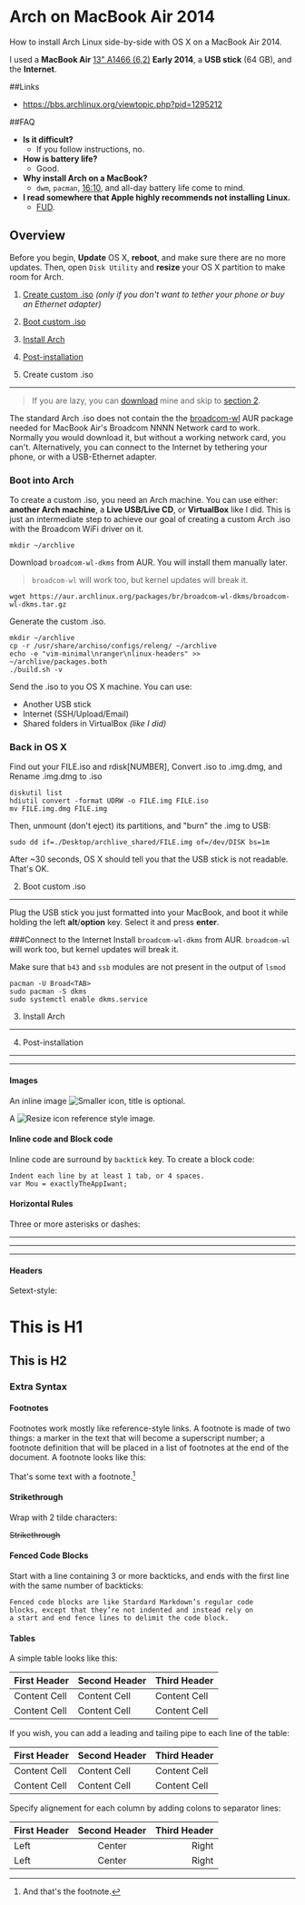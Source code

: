 # Arch on MacBook Air 2014
How to install Arch Linux side-by-side with OS X on a MacBook Air 2014.

I used a **MacBook Air** [13" A1466 (6,2)](https://en.wikipedia.org/wiki/MacBook_Air#Specifications) **Early 2014**, a **USB stick** (64 GB), and the **Internet**.

##Links
- https://bbs.archlinux.org/viewtopic.php?pid=1295212

##FAQ
- **Is it difficult?**
  - If you follow instructions, no.
- **How is battery life?**
  - Good.
- **Why install Arch on a MacBook?**
  - `dwm`, `pacman`, [16:10](https://en.wikipedia.org/wiki/16:10), and all-day battery life come to mind.
- **I read somewhere that Apple highly recommends not installing Linux.**
  - [FUD](https://en.wikipedia.org/wiki/Fear,_uncertainty_and_doubt).

## Overview
Before you begin, **Update** OS X, **reboot**, and make sure there are no more updates. Then, open `Disk Utility` and **resize** your OS X partition to make room for Arch.

1. [Create custom .iso](#1-create-custom-iso) _(only if you don't want to tether your phone or buy an Ethernet adapter)_
2. [Boot custom .iso](#2-boot-custom-iso)
3. [Install Arch](#3-install-arch)
4. [Post-installation](#4-post-installation)

1. Create custom .iso
---------------------
>If you are lazy, you can [download]() mine and skip to [section 2](#2-boot-custom-iso).

The standard Arch .iso does not contain the the [broadcom-wl](https://aur.archlinux.org/packages/broadcom-wl) AUR package needed for MacBook Air's Broadcom NNNN Network card to work. Normally you would download it, but without a working network card, you can't. Alternatively, you can connect to the Internet by tethering your phone, or with a USB-Ethernet adapter.

### Boot into Arch
To create a custom .iso, you need an Arch machine. You can use either: **another Arch machine**, a **Live USB/Live CD**, or **VirtualBox** like I did. This is just an intermediate step to achieve our goal of creating a custom Arch .iso with the Broadcom WiFi driver on it.

    mkdir ~/archlive

Download `broadcom-wl-dkms` from AUR. You will install them manually later.
> `broadcom-wl` will work too, but kernel updates will break it.

    wget https://aur.archlinux.org/packages/br/broadcom-wl-dkms/broadcom-wl-dkms.tar.gz

Generate the custom .iso.
    
    mkdir ~/archlive
    cp -r /usr/share/archiso/configs/releng/ ~/archlive
    echo -e "vim-minimal\nranger\nlinux-headers" >> ~/archlive/packages.both
    ./build.sh -v

Send the .iso to you OS X machine. You can use:

- Another USB stick
- Internet (SSH/Upload/Email)
- Shared folders in VirtualBox _(like I did)_

### Back in OS X
Find out your FILE.iso and rdisk[NUMBER], Convert .iso to .img.dmg, and Rename .img.dmg to .iso

    diskutil list
    hdiutil convert -format UDRW -o FILE.img FILE.iso
    mv FILE.img.dmg FILE.img
    
Then, unmount (don't eject) its partitions, and "burn" the .img to USB:

    sudo dd if=./Desktop/archlive_shared/FILE.img of=/dev/DISK bs=1m
    
After ~30 seconds, OS X should tell you that the USB stick is not readable. That's OK.


2. Boot custom .iso
-------------------
Plug the USB stick you just formatted into your MacBook, and boot it while holding the left **alt**/**option** key. Select it and press **enter**.

###Connect to the Internet
Install `broadcom-wl-dkms` from AUR. `broadcom-wl` will work too, but kernel updates will break it.

Make sure that `b43` and `ssb` modules are not present in the output of `lsmod`

    pacman -U Broad<TAB>
    sudo pacman -S dkms
    sudo systemctl enable dkms.service


3. Install Arch
---------------

4. Post-installation
--------------------

---

#### Images

An inline image ![Smaller icon](http://smallerapp.com/favicon.ico "Title here"), title is optional.

A ![Resize icon][2] reference style image.

[2]: http://resizesafari.com/favicon.ico "Title"

#### Inline code and Block code

Inline code are surround by `backtick` key. To create a block code:

    Indent each line by at least 1 tab, or 4 spaces.
    var Mou = exactlyTheAppIwant; 


#### Horizontal Rules

Three or more asterisks or dashes:

***

---

- - - -

#### Headers

Setext-style:

This is H1
==========

This is H2
----------


### Extra Syntax

#### Footnotes

Footnotes work mostly like reference-style links. A footnote is made of two things: a marker in the text that will become a superscript number; a footnote definition that will be placed in a list of footnotes at the end of the document. A footnote looks like this:

That's some text with a footnote.[^1]

[^1]: And that's the footnote.


#### Strikethrough

Wrap with 2 tilde characters:

~~Strikethrough~~


#### Fenced Code Blocks

Start with a line containing 3 or more backticks, and ends with the first line with the same number of backticks:

```
Fenced code blocks are like Stardard Markdown’s regular code
blocks, except that they’re not indented and instead rely on
a start and end fence lines to delimit the code block.
```

#### Tables

A simple table looks like this:

First Header | Second Header | Third Header
------------ | ------------- | ------------
Content Cell | Content Cell  | Content Cell
Content Cell | Content Cell  | Content Cell

If you wish, you can add a leading and tailing pipe to each line of the table:

| First Header | Second Header | Third Header |
| ------------ | ------------- | ------------ |
| Content Cell | Content Cell  | Content Cell |
| Content Cell | Content Cell  | Content Cell |

Specify alignement for each column by adding colons to separator lines:

First Header | Second Header | Third Header
:----------- | :-----------: | -----------:
Left         | Center        | Right
Left         | Center        | Right
